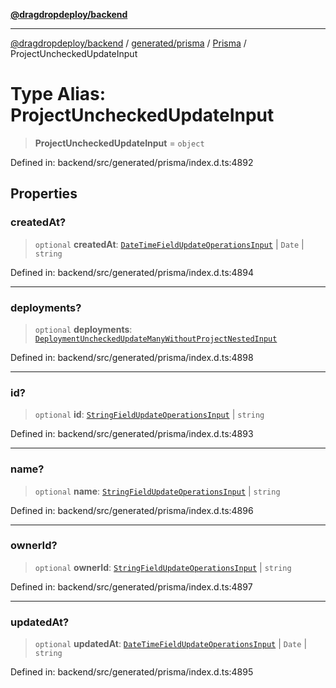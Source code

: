 [**@dragdropdeploy/backend**](../../../../../README.md)

***

[@dragdropdeploy/backend](../../../../../README.md) / [generated/prisma](../../../README.md) / [Prisma](../README.md) / ProjectUncheckedUpdateInput

# Type Alias: ProjectUncheckedUpdateInput

> **ProjectUncheckedUpdateInput** = `object`

Defined in: backend/src/generated/prisma/index.d.ts:4892

## Properties

### createdAt?

> `optional` **createdAt**: [`DateTimeFieldUpdateOperationsInput`](DateTimeFieldUpdateOperationsInput.md) \| `Date` \| `string`

Defined in: backend/src/generated/prisma/index.d.ts:4894

***

### deployments?

> `optional` **deployments**: [`DeploymentUncheckedUpdateManyWithoutProjectNestedInput`](DeploymentUncheckedUpdateManyWithoutProjectNestedInput.md)

Defined in: backend/src/generated/prisma/index.d.ts:4898

***

### id?

> `optional` **id**: [`StringFieldUpdateOperationsInput`](StringFieldUpdateOperationsInput.md) \| `string`

Defined in: backend/src/generated/prisma/index.d.ts:4893

***

### name?

> `optional` **name**: [`StringFieldUpdateOperationsInput`](StringFieldUpdateOperationsInput.md) \| `string`

Defined in: backend/src/generated/prisma/index.d.ts:4896

***

### ownerId?

> `optional` **ownerId**: [`StringFieldUpdateOperationsInput`](StringFieldUpdateOperationsInput.md) \| `string`

Defined in: backend/src/generated/prisma/index.d.ts:4897

***

### updatedAt?

> `optional` **updatedAt**: [`DateTimeFieldUpdateOperationsInput`](DateTimeFieldUpdateOperationsInput.md) \| `Date` \| `string`

Defined in: backend/src/generated/prisma/index.d.ts:4895
